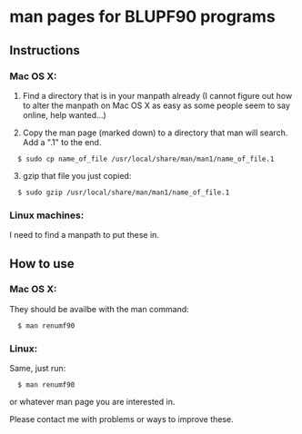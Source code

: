 # man pages for BLUPF90 programs

## Instructions

### Mac OS X:

1. Find a directory that is in your manpath already (I cannot figure out how to 
alter the manpath on Mac OS X as easy as some people seem to say online, help wanted...)

2. Copy the man page (marked down) to a directory that man will search. Add a ".1" to the end. 
``` 
  $ sudo cp name_of_file /usr/local/share/man/man1/name_of_file.1
```

3. gzip that file you just copied:
```
  $ sudo gzip /usr/local/share/man/man1/name_of_file.1
```

### Linux machines:

I need to find a manpath to put these in. 

## How to use

### Mac OS X:

They should be availbe with the man command:

```
  $ man renumf90
```

### Linux:

Same, just run:

```
  $ man renumf90
```

or whatever man page you are interested in.

Please contact me with problems or ways to improve these. 
